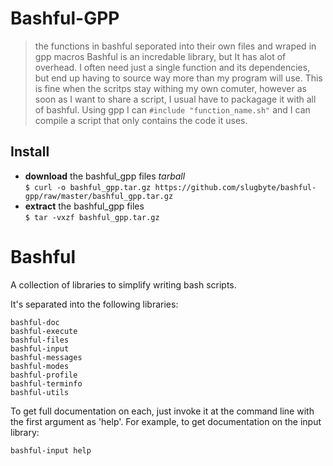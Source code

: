 Bashful-GPP
===========
> the functions in bashful seporated into their own files and wraped in gpp macros
Bashful is an incredable library, but It has alot of overhead. I often need just a single function and its dependencies, but end up having to source way more than my program will use. This is fine when the scritps stay withing my own comuter, however as soon as I want to share a script, I usual have to packagage it with all of bashful. Using gpp I can `#include "function_name.sh"` and I can compile a script that only contains the code it uses.  

## Install
* **download** the bashful\_gpp files  _tarball_   
`$ curl -o bashful_gpp.tar.gz https://github.com/slugbyte/bashful-gpp/raw/master/bashful_gpp.tar.gz`
* **extract** the bashful\_gpp files  
`$ tar -vxzf bashful_gpp.tar.gz`

Bashful
=======

A collection of libraries to simplify writing bash scripts.

It's separated into the following libraries:

    bashful-doc
    bashful-execute
    bashful-files
    bashful-input
    bashful-messages
    bashful-modes
    bashful-profile
    bashful-terminfo
    bashful-utils

To get full documentation on each, just invoke it at the command line with
the first argument as 'help'. For example, to get documentation on the input
library:

    bashful-input help
